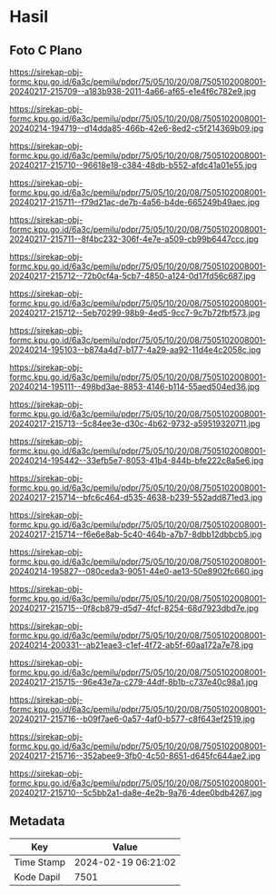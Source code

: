 # Hasil

## Foto C Plano

https://sirekap-obj-formc.kpu.go.id/6a3c/pemilu/pdpr/75/05/10/20/08/7505102008001-20240217-215709--a183b938-2011-4a66-af65-e1e4f6c782e9.jpg

https://sirekap-obj-formc.kpu.go.id/6a3c/pemilu/pdpr/75/05/10/20/08/7505102008001-20240214-194719--d14dda85-466b-42e6-8ed2-c5f214369b09.jpg

https://sirekap-obj-formc.kpu.go.id/6a3c/pemilu/pdpr/75/05/10/20/08/7505102008001-20240217-215710--96618e18-c384-48db-b552-afdc41a01e55.jpg

https://sirekap-obj-formc.kpu.go.id/6a3c/pemilu/pdpr/75/05/10/20/08/7505102008001-20240217-215711--f79d21ac-de7b-4a56-b4de-665249b49aec.jpg

https://sirekap-obj-formc.kpu.go.id/6a3c/pemilu/pdpr/75/05/10/20/08/7505102008001-20240217-215711--8f4bc232-306f-4e7e-a509-cb99b6447ccc.jpg

https://sirekap-obj-formc.kpu.go.id/6a3c/pemilu/pdpr/75/05/10/20/08/7505102008001-20240217-215712--72b0cf4a-5cb7-4850-a124-0d17fd56c687.jpg

https://sirekap-obj-formc.kpu.go.id/6a3c/pemilu/pdpr/75/05/10/20/08/7505102008001-20240217-215712--5eb70299-98b9-4ed5-9cc7-9c7b72fbf573.jpg

https://sirekap-obj-formc.kpu.go.id/6a3c/pemilu/pdpr/75/05/10/20/08/7505102008001-20240214-195103--b874a4d7-b177-4a29-aa92-11d4e4c2058c.jpg

https://sirekap-obj-formc.kpu.go.id/6a3c/pemilu/pdpr/75/05/10/20/08/7505102008001-20240214-195111--498bd3ae-8853-4146-b114-55aed504ed36.jpg

https://sirekap-obj-formc.kpu.go.id/6a3c/pemilu/pdpr/75/05/10/20/08/7505102008001-20240217-215713--5c84ee3e-d30c-4b62-9732-a59519320711.jpg

https://sirekap-obj-formc.kpu.go.id/6a3c/pemilu/pdpr/75/05/10/20/08/7505102008001-20240214-195442--33efb5e7-8053-41b4-844b-bfe222c8a5e6.jpg

https://sirekap-obj-formc.kpu.go.id/6a3c/pemilu/pdpr/75/05/10/20/08/7505102008001-20240217-215714--bfc6c464-d535-4638-b239-552add871ed3.jpg

https://sirekap-obj-formc.kpu.go.id/6a3c/pemilu/pdpr/75/05/10/20/08/7505102008001-20240217-215714--f6e6e8ab-5c40-464b-a7b7-8dbb12dbbcb5.jpg

https://sirekap-obj-formc.kpu.go.id/6a3c/pemilu/pdpr/75/05/10/20/08/7505102008001-20240214-195827--080ceda3-9051-44e0-ae13-50e8902fc660.jpg

https://sirekap-obj-formc.kpu.go.id/6a3c/pemilu/pdpr/75/05/10/20/08/7505102008001-20240217-215715--0f8cb879-d5d7-4fcf-8254-68d7923dbd7e.jpg

https://sirekap-obj-formc.kpu.go.id/6a3c/pemilu/pdpr/75/05/10/20/08/7505102008001-20240214-200331--ab21eae3-c1ef-4f72-ab5f-60aa172a7e78.jpg

https://sirekap-obj-formc.kpu.go.id/6a3c/pemilu/pdpr/75/05/10/20/08/7505102008001-20240217-215715--96e43e7a-c279-44df-8b1b-c737e40c98a1.jpg

https://sirekap-obj-formc.kpu.go.id/6a3c/pemilu/pdpr/75/05/10/20/08/7505102008001-20240217-215716--b09f7ae6-0a57-4af0-b577-c8f643ef2519.jpg

https://sirekap-obj-formc.kpu.go.id/6a3c/pemilu/pdpr/75/05/10/20/08/7505102008001-20240217-215716--352abee9-3fb0-4c50-8651-d645fc644ae2.jpg

https://sirekap-obj-formc.kpu.go.id/6a3c/pemilu/pdpr/75/05/10/20/08/7505102008001-20240217-215710--5c5bb2a1-da8e-4e2b-9a76-4dee0bdb4267.jpg


## Metadata

| Key        | Value               |
| ---------- | ------------------- |
| Time Stamp | 2024-02-19 06:21:02 |
| Kode Dapil | 7501                |



